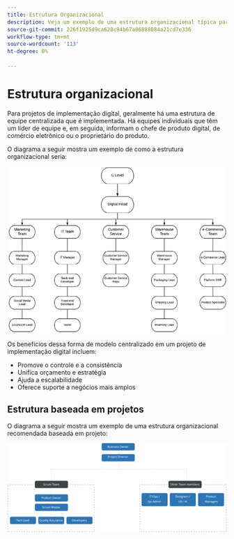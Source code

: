 ```yaml
---
title: Estrutura Organizacional
description: Veja um exemplo de uma estrutura organizacional típica para um projeto de comércio eletrônico.
source-git-commit: 226f1925d9ca628c94b67a86888084a21cd7e336
workflow-type: tm+mt
source-wordcount: '113'
ht-degree: 0%

---
```



# Estrutura organizacional

Para projetos de implementação digital, geralmente há uma estrutura de equipe centralizada que é implementada. Há equipes individuais que têm um líder de equipe e, em seguida, informam o chefe de produto digital, de comércio eletrônico ou o proprietário do produto.

O diagrama a seguir mostra um exemplo de como a estrutura organizacional seria:

![Diagrama da estrutura organizacional](../../assets/playbooks/org-structure.png)

Os benefícios dessa forma de modelo centralizado em um projeto de implementação digital incluem:

- Promove o controle e a consistência
- Unifica orçamento e estratégia
- Ajuda a escalabilidade
- Oferece suporte a negócios mais amplos

## Estrutura baseada em projetos

O diagrama a seguir mostra um exemplo de uma estrutura organizacional recomendada baseada em projeto:

![Diagrama de estrutura da organização baseado em projeto](../../assets/playbooks/org-structure-project.png)
